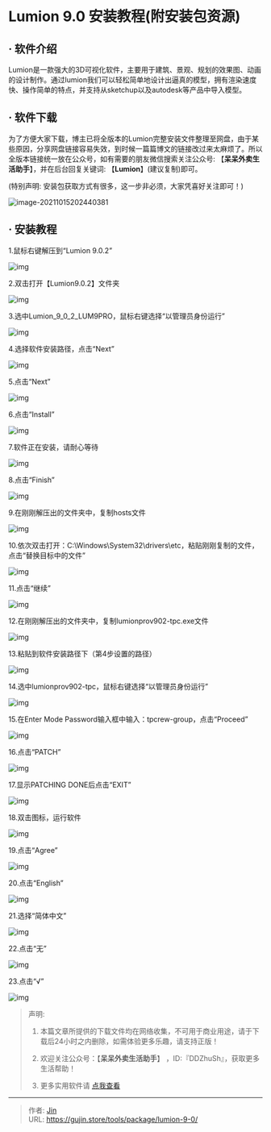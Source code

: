 # Lumion 9.0 安装教程(附安装包资源)


## · 软件介绍
Lumion是一款强大的3D可视化软件，主要用于建筑、景观、规划的效果图、动画的设计制作。通过lumion我们可以轻松简单地设计出逼真的模型，拥有渲染速度快、操作简单的特点，并支持从sketchup以及autodesk等产品中导入模型。


## · 软件下载
为了方便大家下载，博主已将全版本的Lumion完整安装文件整理至网盘，由于某些原因，分享网盘链接容易失效，到时候一篇篇博文的链接改过来太麻烦了。所以全版本链接统一放在公众号，如有需要的朋友微信搜索关注公众号: 【**呆呆外卖生活助手**】，并在后台回复关键词: 【**Lumion**】(建议复制)即可。

(特别声明: 安装包获取方式有很多，这一步非必须，大家凭喜好关注即可！)

![image-20211015202440381](https://img.gujin.store/img/image-20211015202440381.png)

## · 安装教程

1.鼠标右键解压到“Lumion 9.0.2”

![img](https://img.gujin.store/img/v2-9a26b8d9a34bc4f55102c25f3d501c61_720w.png)

2.双击打开【Lumion9.0.2】文件夹

![img](https://img.gujin.store/img/v2-fb168eacf2a1cac80bbd37ad09536a2e_720w.png)

3.选中Lumion_9_0_2_LUM9PRO，鼠标右键选择“以管理员身份运行”

![img](https://img.gujin.store/img/v2-b924a2d4f7770248aac190b1a6d53426_720w.png)

4.选择软件安装路径，点击“Next”

![img](https://img.gujin.store/img/v2-4586cd2faeca46fe5716bd52526bab70_720w.png)

5.点击“Next”

![img](https://img.gujin.store/img/v2-69a461b09524c31ca25800bfac76dfc1_720w.png)

6.点击“Install”

![img](https://img.gujin.store/img/v2-0c6a76c2960bfda19c6071ceb3a449f8_720w.png)

7.软件正在安装，请耐心等待

![img](https://img.gujin.store/img/v2-ff7d9f8a1b6f0212bd275d5eb123c951_720w.png)

8.点击“Finish”

![img](https://img.gujin.store/img/v2-92a57286e13b49f91ae3bb5c3fa52519_720w.png)

9.在刚刚解压出的文件夹中，复制hosts文件

![img](https://img.gujin.store/img/v2-3654ed3b4c2528bb627118493dd904f9_720w.png)

10.依次双击打开：C:\Windows\System32\drivers\etc，粘贴刚刚复制的文件，点击“替换目标中的文件”

![img](https://img.gujin.store/img/v2-f5c575336b14cba2e9dbf2076e077a0e_720w.png)

11.点击“继续”

![img](https://img.gujin.store/img/v2-e48f3525c61384f0fb622c6e4c515d91_720w.png)

12.在刚刚解压出的文件夹中，复制lumionprov902-tpc.exe文件

![img](https://img.gujin.store/img/v2-2436d5e00da54f3df2ad68d43a008192_720w.png)

13.粘贴到软件安装路径下（第4步设置的路径）

![img](https://img.gujin.store/img/v2-9be56949986da725abbc092e9eb332e4_720w.png)

14.选中lumionprov902-tpc，鼠标右键选择“以管理员身份运行”

![img](https://img.gujin.store/img/v2-3d3545166889462fbb4397aff4bf7273_720w.png)

15.在Enter Mode Password输入框中输入：tpcrew-group，点击“Proceed”

![img](https://img.gujin.store/img/v2-a6d2e36362a78918477f6e47b767a138_720w.png)

16.点击“PATCH”

![img](https://img.gujin.store/img/v2-22faee27a00eab43386b1af3d17d5ea2_720w.png)

17.显示PATCHING DONE后点击“EXIT”

![img](https://img.gujin.store/img/v2-4be9af1b9038898da33b7ec448e8799f_720w.png)

18.双击图标，运行软件

![img](https://img.gujin.store/img/v2-401daea79ecb1e2d8b9dcc82abbb6cb4_720w.png)

19.点击“Agree”

![img](https://img.gujin.store/img/v2-201a1270c0dae643245e256bfc879924_720w.png)

20.点击“English”

![img](https://img.gujin.store/img/v2-3cf02a688b22ac63695ca96c2e2455a3_720w.png)

21.选择“简体中文”

![img](https://img.gujin.store/img/v2-5b4985f8d6ad83b08794a6e8ec0eb491_720w.png)

22.点击“无”

![img](https://img.gujin.store/img/v2-bec85f417a0fb6e2993bf89dc601bd6c_720w.png)

23.点击“√”

![img](https://img.gujin.store/img/v2-ed23a6030ec7d92e61d9a87a10c8e2c2_720w.png)




> 声明: 
>
> 1. 本篇文章所提供的下载文件均在网络收集，不可用于商业用途，请于下载后24小时之内删除，如需体验更多乐趣，请支持正版！
>
> 2. 欢迎关注公众号：【**呆呆外卖生活助手**】 ，ID:『DDZhuSh』，获取更多生活帮助！
>
> 3. 更多实用软件请  [点我查看](/tools)

---

> 作者: [Jin](https://img.gujin.store/img/favicon.ico)  
> URL: https://gujin.store/tools/package/lumion-9-0/  

